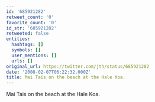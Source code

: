 ```yaml
---
id: '685921282'
retweet_count: '0'
favorite_count: '0'
id_str: '685921282'
retweeted: false
entities:
  hashtags: []
  symbols: []
  user_mentions: []
  urls: []
original_url: https://twitter.com/jth/status/685921282
date: '2008-02-07T06:22:32.000Z'
title: Mai Tais on the beach at the Hale Koa.
---
```


Mai Tais on the beach at the Hale Koa.